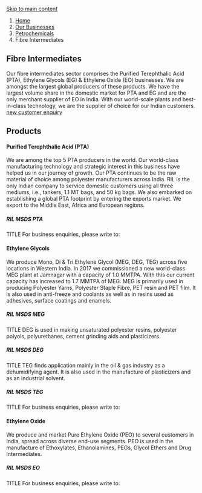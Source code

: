 [ Skip to main content ](https://www.ril.com/businesses/petrochemicals/<#main-navigation>)
  1. [Home](https://www.ril.com/businesses/petrochemicals/</>)
  2. [Our Businesses](https://www.ril.com/businesses/petrochemicals/<http:/www.ril.com/businesses>)
  3. [Petrochemicals](https://www.ril.com/businesses/petrochemicals/<http:/www.ril.com/businesses/petrochemicals>)
  4. Fibre Intermediates 


##  Fibre Intermediates 
Our fibre intermediates sector comprises the Purified Terephthalic Acid (PTA), Ethylene Glycols (EG) & Ethylene Oxide (EO) businesses.
We are amongst the largest global producers of these products. We have the largest volume share in the domestic market for PTA and EG and are the only merchant supplier of EO in India.
With our world-scale plants and best-in-class technology, we are the supplier of choice for our Indian customers.
[new customer enquiry](https://www.ril.com/businesses/petrochemicals/<https:/customerfirst.ril.com/cp/#/customerinquiry>)
##  Products 
####  Purified Terephthalic Acid (PTA) 
We are among the top 5 PTA producers in the world. Our world-class manufacturing technology and strategic interest in this business have helped us in our journey of growth.
Our PTA continues to be the raw material of choice among polyester manufacturers across India. RIL is the only Indian company to service domestic customers using all three mediums, i.e., tankers, 1.1 MT bags, and 50 kg bags. We also embarked on establishing a global PTA footprint by entering the exports market. We export to the Middle East, Africa and European regions.
#####  RIL MSDS PTA 
TITLE 
For business enquiries, please write to: 
####  Ethylene Glycols 
We produce Mono, Di & Tri Ethylene Glycol (MEG, DEG, TEG) across five locations in Western India. In 2017 we commissioned a new world-class MEG plant at Jamnagar with a capacity of 1.0 MMTPA. With this our current capacity has increased to 1.7 MMTPA of MEG.
MEG is primarily used in producing Polyester Yarns, Polyester Staple Fibre, PET resin and PET film. It is also used in anti-freeze and coolants as well as in resins used as adhesives, surface coatings and enamels.
#####  RIL MSDS MEG 
TITLE 
DEG is used in making unsaturated polyester resins, polyester polyols, polyurethanes, cement grinding aids and plasticizers.
#####  RIL MSDS DEG 
TITLE 
TEG finds application mainly in the oil & gas industry as a dehumidifying agent. It is also used in the manufacture of plasticizers and as an industrial solvent.
#####  RIL MSDS TEG 
TITLE 
For business enquiries, please write to: 
####  Ethylene Oxide 
We produce and market Pure Ethylene Oxide (PEO) to several customers in India, spread across diverse end-use segments. PEO is used in the manufacture of Ethoxylates, Ethanolamines, PEGs, Glycol Ethers and Drug Intermediates.
#####  RIL MSDS EO 
TITLE 
For business enquiries, please write to: 
